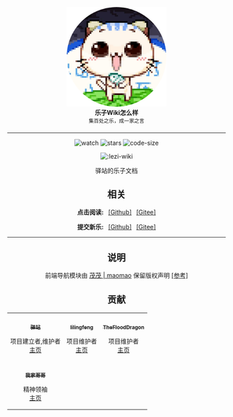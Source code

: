 <!-- markdownlint-configure-file {
  "MD013": {
    "code_blocks": false,
    "tables": false
  },
  "MD033": false,
  "MD041": false
} -->
<div align="center">
  <div>
    <img src="/docs/public/logo.png" width="230" alt="Yizhan" />
  </div>
  <b>
    乐子Wiki怎么样
  </b>
  <div>
    <sup>集百处之乐，成一家之言</sup>
  </div>
</a>

<hr />


![watch](https://badgen.net/github/watchers/postyizhan/Lezi-Wiki)
![stars](https://badgen.net/github/stars/postyizhan/Lezi-Wiki)
![code-size](https://img.shields.io/github/repo-size/postyizhan/lezi-wiki)

![:lezi-wiki](https://count.kjchmc.cn/get/@:lezi-wiki)

驿站的乐子文档

## 相关

 **点击阅读:**&ensp; [[Github]](https://postyizhan.github.io/lezi-wiki)&ensp; [[Gitee]](http://postyizhan.gitee.io/lezi-wiki)

 **提交新乐:**&ensp; [[Github]](https://github.com/postyizhan/lezi-wiki/issues/new)&ensp; [[Gitee]](https://gitee.com/postyizhan/lezi-wiki/issues)


---

## 说明

前端导航模块由 [茂茂 | maomao](https://github.com/maomao1996) 保留版权声明 [[参考]](https://github.com/maomao1996/vitepress-nav-template)

## 贡献

<table>
  <tr>
    <!-- Yi zhan -->
    <td align="center">
      <a href="https://github.com/postyizhan"
        ><img
          src="https://avatars.githubusercontent.com/u/97342038"
          width="100px;"
          alt=""
        /><br /><sub><b>驿站</b></sub></a
      ><br />
      <p>
        项目建立者,维护者 <br />
        <a href="https://github.com/postyizhan"
        >主页</a>
      </p>
      </a>
    </td>
  <!-- lilingfeng -->
    <td align="center">
      <a href="https://github.com/lilingfengdev"
        ><img
          src="https://avatars.githubusercontent.com/u/145678359"
          width="100px;"
          alt=""
        /><br /><sub><b>lilingfeng</b></sub></a
      ><br />
      <p>
        项目维护者 <br />
        <a href="https://github.com/lilingfengdev"
        >主页</a>
      </p>
      </a>
    </td>
  <!-- TheFloodDragon -->
    <td align="center">
      <a href="https://github.com/TheFloodDragon"
        ><img
          src="https://avatars.githubusercontent.com/u/75253383"
          width="100px;"
          alt=""
        /><br /><sub><b>TheFloodDragon</b></sub></a
      ><br />
      <p>
        项目维护者 <br />
        <a href="https://github.com/TheFloodDragon"
        >主页</a>
      </p>
      </a>
    </td>
  </tr>
  <!-- kunkun -->
    <td align="center">
      <a href="https://www.bilibili.com/video/av984714877/"
        ><img
          src="https://img.zcool.cn/community/0167a75c0a2c23a801209252d0a271.jpg@1280w_1l_2o_100sh.jpg"
          width="100px;"
          alt=""
        /><br /><sub><b>我家哥哥</b></sub></a
      ><br />
      <p>
        精神领袖 <br />
        <a href="https://www.bilibili.com/video/av984714877/"
        >主页</a>
      </p>
      </a>
    </td>
  </tr>
</table>
